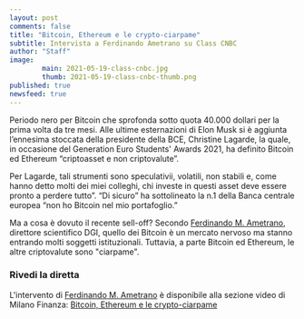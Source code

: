 ```yaml
---
layout: post
comments: false
title: "Bitcoin, Ethereum e le crypto-ciarpame"
subtitle: Intervista a Ferdinando Ametrano su Class CNBC
author: "Staff"
image:
        main: 2021-05-19-class-cnbc.jpg
        thumb: 2021-05-19-class-cnbc-thumb.png
published: true
newsfeed: true
---
```

 
Periodo nero per Bitcoin che sprofonda sotto quota 40.000 dollari per la prima volta da tre mesi. Alle ultime esternazioni di Elon Musk si è aggiunta l’ennesima stoccata della presidente della BCE, Christine Lagarde, la quale, in occasione del Generation Euro Students' Awards 2021, ha definito Bitcoin ed Ethereum “criptoasset e non criptovalute”.

Per Lagarde, tali strumenti sono speculativii, volatili, non stabili e, come hanno detto molti dei miei colleghi, chi investe in questi asset deve essere pronto a perdere tutto”. “Di sicuro” ha sottolineato la n.1 della Banca centrale europea “non ho Bitcoin nel mio portafoglio.”

Ma a cosa è dovuto il recente sell-off? Secondo [Ferdinando M. Ametrano](https://ametrano.net/), direttore scientifico DGI, quello dei Bitcoin è un mercato nervoso ma stanno entrando molti soggetti istituzionali. Tuttavia, a parte Bitcoin ed Ethereum, le altre criptovalute sono "ciarpame".

>
### Rivedi la diretta
>
L'intervento di [Ferdinando M. Ametrano](https://ametrano.net/) è disponibile alla sezione video di Milano Finanza: [Bitcoin, Ethereum e le crypto-ciarpame](https://video.milanofinanza.it/video/ametrano-bicocca-bitcoin-ethereum-e-le-crypto-ciarpame-ddtL6Y7mxDOW?jwsource=cl)
